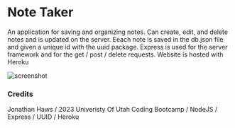 # Note Taker

An application for saving and organizing notes. Can create, edit, and delete notes and is updated on the server. Eeach note is saved in the db.json file and given a unique id with the uuid package. Express is used for the server framework and for the get / post / delete requests. Website is hosted with Heroku 

![screenshot](https://user-images.githubusercontent.com/108207472/221377121-6b4ec7a2-5c55-4ce4-bdd8-d4346ec34ffc.PNG)

### Credits
Jonathan Haws / 2023 Univeristy Of Utah Coding Bootcamp / NodeJS / Express / UUID / Heroku
